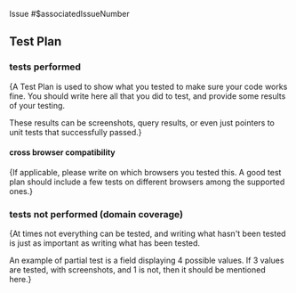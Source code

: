 Issue #$associatedIssueNumber

## Test Plan

### tests performed
{A Test Plan is used to show what you tested to make sure your code works fine. You should write here all that you did to test, and provide some results of your testing.

These results can be screenshots, query results, or even just pointers to unit tests that successfully passed.}

#### cross browser compatibility
{If applicable, please write on which browsers you tested this. A good test plan should include a few tests on different browsers among the supported ones.}

### tests not performed (domain coverage)
{At times not everything can be tested, and writing what hasn't been tested is just as important as writing what has been tested.

An example of partial test is a field displaying 4 possible values. If 3 values are tested, with screenshots, and 1 is not, then it should be mentioned here.}
